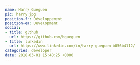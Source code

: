 ```yaml
---
name: Harry Gueguen
pic: harry.jpg
position-fr: Développement
position-en: Development
social:
- title: github
  url: https://github.com/hgueguen
- title: linkedin
  url: https://www.linkedin.com/in/harry-gueguen-b056b4112/
categories: developer
date: 2018-03-01 15:48:25 +0000
---
```

